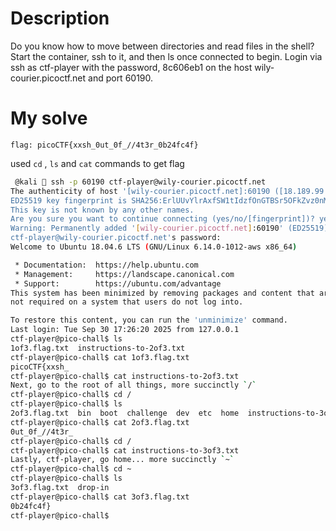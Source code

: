 # Description
Do you know how to move between directories and read files in the shell? Start the container, ssh to it, and then ls once connected to begin. Login via ssh as ctf-player with the password, 8c606eb1 on the host wily-courier.picoctf.net and port 60190.

# My solve

`flag: picoCTF{xxsh_0ut_0f_//4t3r_0b24fc4f}`

used `cd` , `ls` and `cat` commands to get flag

```bash
 @kali  ssh -p 60190 ctf-player@wily-courier.picoctf.net 
The authenticity of host '[wily-courier.picoctf.net]:60190 ([18.189.99.27]:60190)' can't be established.
ED25519 key fingerprint is SHA256:ErlUUvYlrAxfSW1tIdzfOnGTBSr5OFkZvz0nMN4Vodw.
This key is not known by any other names.
Are you sure you want to continue connecting (yes/no/[fingerprint])? yes
Warning: Permanently added '[wily-courier.picoctf.net]:60190' (ED25519) to the list of known hosts.
ctf-player@wily-courier.picoctf.net's password: 
Welcome to Ubuntu 18.04.6 LTS (GNU/Linux 6.14.0-1012-aws x86_64)

 * Documentation:  https://help.ubuntu.com
 * Management:     https://landscape.canonical.com
 * Support:        https://ubuntu.com/advantage
This system has been minimized by removing packages and content that are
not required on a system that users do not log into.

To restore this content, you can run the 'unminimize' command.
Last login: Tue Sep 30 17:26:20 2025 from 127.0.0.1
ctf-player@pico-chall$ ls
1of3.flag.txt  instructions-to-2of3.txt
ctf-player@pico-chall$ cat 1of3.flag.txt 
picoCTF{xxsh_
ctf-player@pico-chall$ cat instructions-to-2of3.txt 
Next, go to the root of all things, more succinctly `/`
ctf-player@pico-chall$ cd /
ctf-player@pico-chall$ ls
2of3.flag.txt  bin  boot  challenge  dev  etc  home  instructions-to-3of3.txt  lib  lib64  media  mnt  opt  proc  root  run  sbin  srv  sys  tmp  usr  var
ctf-player@pico-chall$ cat 2of3.flag.txt 
0ut_0f_//4t3r_
ctf-player@pico-chall$ cd /
ctf-player@pico-chall$ cat instructions-to-3of3.txt 
Lastly, ctf-player, go home... more succinctly `~`
ctf-player@pico-chall$ cd ~
ctf-player@pico-chall$ ls
3of3.flag.txt  drop-in
ctf-player@pico-chall$ cat 3of3.flag.txt 
0b24fc4f}
ctf-player@pico-chall$ 
```
